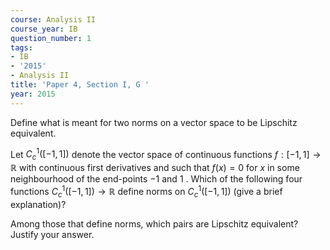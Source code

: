 ```yaml
---
course: Analysis II
course_year: IB
question_number: 1
tags:
- IB
- '2015'
- Analysis II
title: 'Paper 4, Section I, G '
year: 2015
---
```




Define what is meant for two norms on a vector space to be Lipschitz equivalent.

Let $C_{c}^{1}([-1,1])$ denote the vector space of continuous functions $f:[-1,1] \rightarrow \mathbb{R}$ with continuous first derivatives and such that $f(x)=0$ for $x$ in some neighbourhood of the end-points $-1$ and 1 . Which of the following four functions $C_{c}^{1}([-1,1]) \rightarrow \mathbb{R}$ define norms on $C_{c}^{1}([-1,1])$ (give a brief explanation)?

Among those that define norms, which pairs are Lipschitz equivalent? Justify your answer.